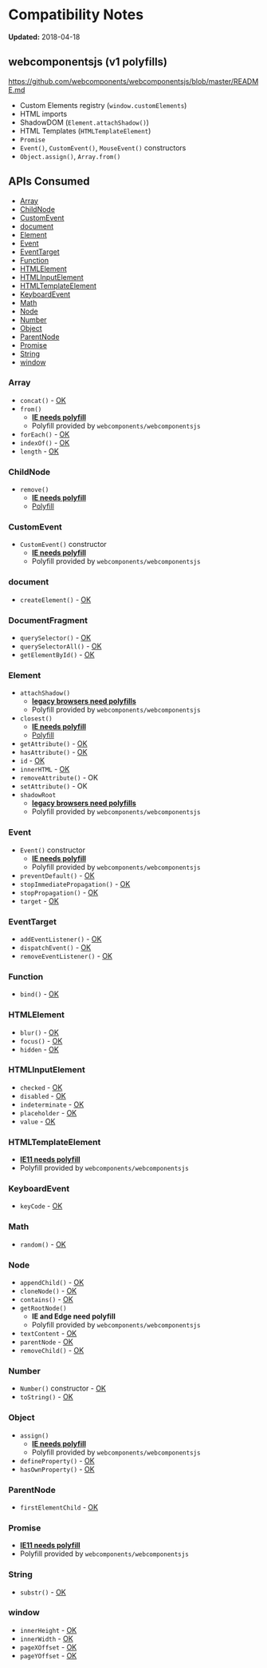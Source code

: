 # Compatibility Notes
**Updated:** 2018-04-18

## webcomponentsjs (v1 polyfills)
https://github.com/webcomponents/webcomponentsjs/blob/master/README.md

- Custom Elements registry (`window.customElements`)
- HTML imports
- ShadowDOM (`Element.attachShadow()`)
- HTML Templates (`HTMLTemplateElement`)
- `Promise`
- `Event()`, `CustomEvent()`, `MouseEvent()` constructors
- `Object.assign()`, `Array.from()`


## APIs Consumed

* [Array](#array)
* [ChildNode](#childnode)
* [CustomEvent](#customevent)
* [document](#document)
* [Element](#element)
* [Event](#event)
* [EventTarget](#eventtarget)
* [Function](#function)
* [HTMLElement](#htmlelement)
* [HTMLInputElement](#htmlinputelement)
* [HTMLTemplateElement](#htmltemplateelement)
* [KeyboardEvent](#keyboardevent)
* [Math](#math)
* [Node](#node)
* [Number](#number)
* [Object](#object)
* [ParentNode](#parentnode)
* [Promise](#promise)
* [String](#string)
* [window](#window)

### Array
* `concat()` - [OK](https://developer.mozilla.org/en-US/docs/Web/JavaScript/Reference/Global_Objects/Array/concat#Browser_compatibility)
* `from()`
    * [**IE needs polyfill**](https://developer.mozilla.org/en-US/docs/Web/JavaScript/Reference/Global_Objects/Array/from#Browser_compatibility)
    * Polyfill provided by `webcomponents/webcomponentsjs`
* `forEach()` - [OK](https://developer.mozilla.org/en-US/docs/Web/JavaScript/Reference/Global_Objects/Array/forEach#Browser_compatibility)
* `indexOf()` - [OK](https://developer.mozilla.org/en-US/docs/Web/JavaScript/Reference/Global_Objects/Array/indexOf#Browser_compatibility)
* `length` - [OK](https://developer.mozilla.org/en-US/docs/Web/JavaScript/Reference/Global_Objects/Array/length#Browser_compatibility)

### ChildNode
* `remove()`
    * [**IE needs polyfill**](https://developer.mozilla.org/en-US/docs/Web/API/ChildNode/remove#Browser_compatibility)
    * [Polyfill](https://developer.mozilla.org/en-US/docs/Web/API/ChildNode/remove#Polyfill)

### CustomEvent
* `CustomEvent()` constructor
    * [**IE needs polyfill**](https://developer.mozilla.org/en-US/docs/Web/API/CustomEvent/CustomEvent#Browser_compatibility)
    * Polyfill provided by `webcomponents/webcomponentsjs`

### document
* `createElement()` - [OK](https://developer.mozilla.org/en-US/docs/Web/API/Document/createElement#Browser_compatibility)

### DocumentFragment
* `querySelector()` - [OK](https://developer.mozilla.org/en-US/docs/Web/API/DocumentFragment/querySelector#Browser_Compatibility)
* `querySelectorAll()` - [OK](https://developer.mozilla.org/en-US/docs/Web/API/DocumentFragment/querySelectorAll#Browser_compatibility)
* `getElementById()` - [OK](https://caniuse.com/#search=getElementById)

### Element
* `attachShadow()`
    * [**legacy browsers need polyfills**](https://developer.mozilla.org/en-US/docs/Web/API/Element/attachShadow#Browser_compatibility)
    * Polyfill provided by `webcomponents/webcomponentsjs`
* `closest()`
    * [**IE needs polyfill**](https://developer.mozilla.org/en-US/docs/Web/API/Element/closest#Browser_compatibility)
    * [Polyfill](https://developer.mozilla.org/en-US/docs/Web/API/Element/closest#Polyfill)
* `getAttribute()` - [OK](https://developer.mozilla.org/en-US/docs/Web/API/Element/getAttribute#Browser_compatibility)
* `hasAttribute()` - [OK](https://developer.mozilla.org/en-US/docs/Web/API/Element/hasAttribute#Browser_compatibility)
* `id` - [OK](https://developer.mozilla.org/en-US/docs/Web/API/Element/id#Browser_compatibility)
* `innerHTML` - [OK](https://caniuse.com/#feat=xml-serializer)
* `removeAttribute()` - OK
* `setAttribute()` - OK
* `shadowRoot`
    * [**legacy browsers need polyfills**](https://developer.mozilla.org/en-US/docs/Web/API/Element/shadowRoot#Browser_compatibility)
    * Polyfill provided by `webcomponents/webcomponentsjs`

### Event
* `Event()` constructor
    * [**IE needs polyfill**](https://developer.mozilla.org/en-US/docs/Web/API/Event#Browser_compatibility)
    * Polyfill provided by `webcomponents/webcomponentsjs`
* `preventDefault()` - [OK](https://developer.mozilla.org/en-US/docs/Web/API/Event/preventDefault#Browser_compatibility)
* `stopImmediatePropagation()` - [OK](https://developer.mozilla.org/en-US/docs/Web/API/Event/stopImmediatePropagation#Browser_compatibility)
* `stopPropagation()` - [OK](https://developer.mozilla.org/en-US/docs/Web/API/Event/stopPropagation#Browser_Compatibility)
* `target` - [OK](https://developer.mozilla.org/en-US/docs/Web/API/Event/target#Browser_compatibility)

### EventTarget
* `addEventListener()` - [OK](https://developer.mozilla.org/en-US/docs/Web/API/EventTarget/addEventListener#Browser_compatibility)
* `dispatchEvent()` - [OK](https://developer.mozilla.org/en-US/docs/Web/API/EventTarget/dispatchEvent#Browser_Compatibility)
* `removeEventListener()` - [OK](https://developer.mozilla.org/en-US/docs/Web/API/EventTarget/removeEventListener#Browser_compatibility)

### Function
* `bind()` - [OK](https://developer.mozilla.org/en-US/docs/Web/JavaScript/Reference/Global_Objects/Function/bind#Browser_compatibility)

### HTMLElement
* `blur()` - [OK](https://developer.mozilla.org/en-US/docs/Web/API/HTMLElement/blur#Browser_compatibility)
* `focus()` - [OK](https://developer.mozilla.org/en-US/docs/Web/API/HTMLElement/focus#Browser_compatibility)
* `hidden` - [OK](https://developer.mozilla.org/en-US/docs/Web/API/HTMLElement/hidden#Browser_compatibility)

### HTMLInputElement
* `checked` - [OK](https://developer.mozilla.org/en-US/docs/Web/API/HTMLInputElement)
* `disabled` - [OK](https://developer.mozilla.org/en-US/docs/Web/API/HTMLInputElement)
* `indeterminate` - [OK](https://caniuse.com/#feat=indeterminate-checkbox)
* `placeholder` - [OK](https://developer.mozilla.org/en-US/docs/Web/API/HTMLInputElement)
* `value` - [OK](https://developer.mozilla.org/en-US/docs/Web/API/HTMLInputElement)

### HTMLTemplateElement
* [**IE11 needs polyfill**](https://developer.mozilla.org/en-US/docs/Web/API/HTMLTemplateElement#Browser_compatibility)
* Polyfill provided by `webcomponents/webcomponentsjs`

### KeyboardEvent
* `keyCode` - [OK](https://developer.mozilla.org/en-US/docs/Web/API/KeyboardEvent/keyCode#Browser_compatibility)

### Math
* `random()` - [OK](https://developer.mozilla.org/en-US/docs/Web/JavaScript/Reference/Global_Objects/Math/random#Browser_compatibility)

### Node
* `appendChild()` - [OK](https://developer.mozilla.org/en-US/docs/Web/API/Node/appendChild#Browser_compatibility)
* `cloneNode()` - [OK](https://developer.mozilla.org/en-US/docs/Web/API/Node/cloneNode#Browser_compatibility)
* `contains()` - [OK](https://developer.mozilla.org/en-US/docs/Web/API/Node/contains#Browser_compatibility)
* `getRootNode()`
    - **IE and Edge need polyfill**
    - Polyfill provided by `webcomponents/webcomponentsjs`
* `textContent` - [OK](https://developer.mozilla.org/en-US/docs/Web/API/Node/textContent#Browser_compatibility)
* `parentNode` - [OK](https://developer.mozilla.org/en-US/docs/Web/API/Node/parentNode#Browser_compatibility)
* `removeChild()` - [OK](https://developer.mozilla.org/en-US/docs/Web/API/Node/removeChild)

### Number
* `Number()` constructor - [OK](https://developer.mozilla.org/en-US/docs/Web/JavaScript/Reference/Global_Objects/Number#Browser_compatibility)
* `toString()` - [OK](https://developer.mozilla.org/en-US/docs/Web/JavaScript/Reference/Global_Objects/Number/toString#Browser_compatibility)

### Object
* `assign()` 
    * [**IE needs polyfill**](https://developer.mozilla.org/en-US/docs/Web/JavaScript/Reference/Global_Objects/Object/assign#Browser_compatibility)
    * Polyfill provided by `webcomponents/webcomponentsjs`
* `defineProperty()` - [OK](https://developer.mozilla.org/en-US/docs/Web/JavaScript/Reference/Global_Objects/Object/defineProperty#Browser_compatibility)
* `hasOwnProperty()` - [OK](https://developer.mozilla.org/en-US/docs/Web/JavaScript/Reference/Global_Objects/Object/hasOwnProperty#Browser_compatibility)

### ParentNode
* `firstElementChild` - [OK](https://developer.mozilla.org/en-US/docs/Web/API/ParentNode/firstElementChild#Browser_compatibility)

### Promise
* [**IE11 needs polyfill**](https://developer.mozilla.org/en-US/docs/Web/JavaScript/Reference/Global_Objects/Promise#Browser_compatibility)
* Polyfill provided by `webcomponents/webcomponentsjs`

### String
* `substr()` - [OK](https://developer.mozilla.org/en-US/docs/Web/JavaScript/Reference/Global_Objects/String/substr#Browser_compatibility)

### window
* `innerHeight` - [OK](https://developer.mozilla.org/en-US/docs/Web/API/Window/innerHeight#Browser_compatibility)
* `innerWidth` - [OK](https://developer.mozilla.org/en-US/docs/Web/API/Window/innerWidth#Browser_compatibility)
* `pageXOffset` - [OK](https://developer.mozilla.org/en-US/docs/Web/API/Window/pageXOffset#Browser_compatibility)
* `pageYOffset` - [OK](https://developer.mozilla.org/en-US/docs/Web/API/Window/pageYOffset#Browser_compatibility)
